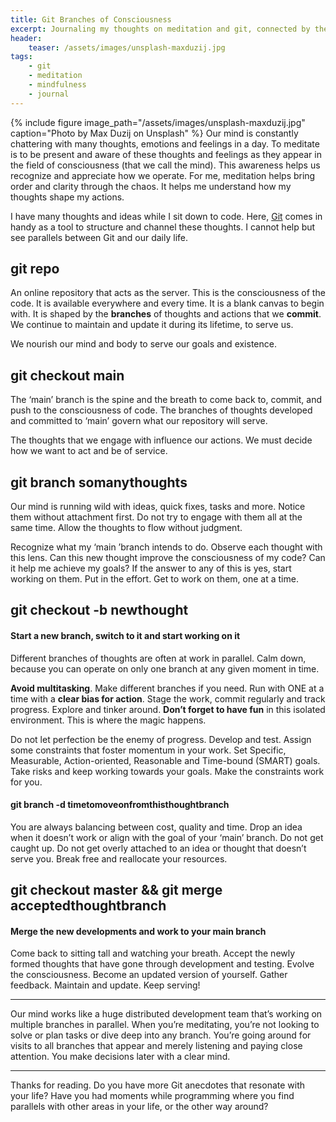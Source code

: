 ```yaml
---
title: Git Branches of Consciousness
excerpt: Journaling my thoughts on meditation and git, connected by the idea of branches
header:
    teaser: /assets/images/unsplash-maxduzij.jpg
tags: 
    - git
    - meditation
    - mindfulness
    - journal
---
```

{% include figure image_path="/assets/images/unsplash-maxduzij.jpg" caption="Photo by Max Duzij on Unsplash" %}
Our mind is constantly chattering with many thoughts, emotions and feelings in a day. To meditate is to be present and aware of these thoughts and feelings as they appear in the field of consciousness (that we call the mind). This awareness helps us recognize and appreciate how we operate. For me, meditation helps bring order and clarity through the chaos. It helps me understand how my thoughts shape my actions.

I have many thoughts and ideas while I sit down to code. Here, [Git](http://git-scm.com/) comes in handy as a tool to structure and channel these thoughts. I cannot help but see parallels between Git and our daily life.

## git repo
An online repository that acts as the server. This is the consciousness of the code. It is available everywhere and every time. It is a blank canvas to begin with. It is shaped by the **branches** of thoughts and actions that we **commit**. We continue to maintain and update it during its lifetime, to serve us.

We nourish our mind and body to serve our goals and existence.

## git checkout main
The ‘main’ branch is the spine and the breath to come back to, commit, and push to the consciousness of code. The branches of thoughts developed and committed to ‘main’ govern what our repository will serve.

The thoughts that we engage with influence our actions. We must decide how we want to act and be of service.

## git branch somanythoughts
Our mind is running wild with ideas, quick fixes, tasks and more. Notice them without attachment first. Do not try to engage with them all at the same time. Allow the thoughts to flow without judgment.

Recognize what my ‘main ’branch intends to do. Observe each thought with this lens. Can this new thought improve the consciousness of my code? Can it help me achieve my goals? If the answer to any of this is yes, start working on them. Put in the effort. Get to work on them, one at a time.

## git checkout -b newthought
#### Start a new branch, switch to it and start working on it

Different branches of thoughts are often at work in parallel. Calm down, because you can operate on only one branch at any given moment in time.

**Avoid multitasking**. Make different branches if you need. Run with ONE at a time with a **clear bias for action**. Stage the work, commit regularly and track progress. Explore and tinker around. **Don’t forget to have fun** in this isolated environment. This is where the magic happens.

Do not let perfection be the enemy of progress. Develop and test. Assign some constraints that foster momentum in your work. Set Specific, Measurable, Action-oriented, Reasonable and Time-bound (SMART) goals. Take risks and keep working towards your goals. Make the constraints work for you.

#### git branch -d timetomoveonfromthisthoughtbranch
You are always balancing between cost, quality and time. Drop an idea when it doesn’t work or align with the goal of your ‘main’ branch. Do not get caught up. Do not get overly attached to an idea or thought that doesn’t serve you. Break free and reallocate your resources.

## git checkout master && git merge acceptedthoughtbranch
#### Merge the new developments and work to your main branch

Come back to sitting tall and watching your breath. Accept the newly formed thoughts that have gone through development and testing. Evolve the consciousness. Become an updated version of yourself. Gather feedback. Maintain and update. Keep serving!

---

Our mind works like a huge distributed development team that’s working on multiple branches in parallel. When you’re meditating, you’re not looking to solve or plan tasks or dive deep into any branch. You’re going around for visits to all branches that appear and merely listening and paying close attention. You make decisions later with a clear mind.

---

Thanks for reading. Do you have more Git anecdotes that resonate with your life? Have you had moments while programming where you find parallels with other areas in your life, or the other way around?